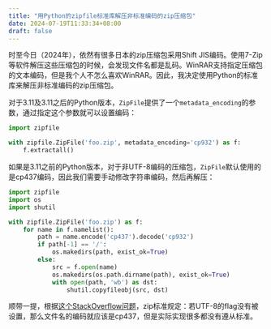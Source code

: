 ```yaml
---
title: "用Python的zipfile标准库解压非标准编码的zip压缩包"
date: 2024-07-19T11:33:34+08:00
draft: false
---
```


时至今日（2024年），依然有很多日本的zip压缩包采用Shift JIS编码。使用7-Zip等软件解压这些压缩包的时候，会发现文件名都是乱码。WinRAR支持指定压缩包的文本编码，但是我个人不怎么喜欢WinRAR。因此，我决定使用Python的标准库来解压非标准编码的zip压缩包。

对于3.11及3.11之后的Python版本，`ZipFile`提供了一个`metadata_encoding`的参数，通过指定这个参数就可以设置编码：
```python
import zipfile

with zipfile.ZipFile('foo.zip', metadata_encoding='cp932') as f:
    f.extractall()
```

如果是3.11之前的Python版本，对于非UTF-8编码的压缩包，`ZipFile`默认使用的是cp437编码，因此我们需要手动修改字符串编码，然后再解压：
```python
import zipfile
import os
import shutil

with zipfile.ZipFile('foo.zip') as f:
    for name in f.namelist():
        path = name.encode('cp437').decode('cp932')
        if path[-1] == '/':
            os.makedirs(path, exist_ok=True)
        else:
            src = f.open(name)
            os.makedirs(os.path.dirname(path), exist_ok=True)
            with open(path, 'wb') as dst:
                shutil.copyfileobj(src, dst)
```

顺带一提，根据[这个StackOverflow问题](https://stackoverflow.com/questions/13261347/correctly-decoding-zip-entry-file-names-cp437-utf-8-or)，zip标准规定：若UTF-8的flag没有被设置，那么文件名的编码就应该是cp437，但是实际实现很多都没有遵从标准。
